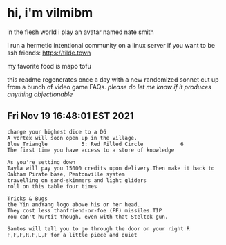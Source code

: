 # hi, i'm vilmibm

in the flesh world i play an avatar named nate smith

i run a hermetic intentional community on a linux server if you want to be ssh friends: https://tilde.town

my favorite food is mapo tofu

this readme regenerates once a day with a new randomized sonnet cut up from a bunch of video game FAQs.
_please do let me know if it produces anything objectionable_

## Fri Nov 19 16:48:01 EST 2021

    change your highest dice to a D6
    A vortex will soon open up in the village.
    Blue Triangle 			5: Red Filled Circle 			6
    The first time you have access to a store of knowledge
    
    As you're setting down
    Tayla will pay you 15000 credits upon delivery.Then make it back to Oakham Pirate base, Pentonville system
    travelling on sand-skimmers and light gliders
    roll on this table four times
    
    Tricks & Bugs
    the Yin andYang logo above his or her head.
    They cost less thanfriend-or-foe (FF) missiles.TIP
    You can't hurtit though, even with that Steltek gun.
    
    Santos will tell you to go through the door on your right R
    F,F,F,R,F,L,F for a little piece and quiet
